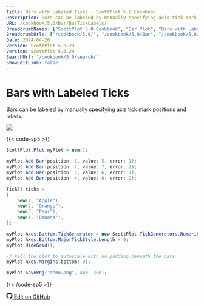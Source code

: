 ```yaml
---
Title: Bars with Labeled Ticks - ScottPlot 5.0 Cookbook
Description: Bars can be labeled by manually specifying axis tick mark positions and labels.
URL: /cookbook/5.0/Bar/BarTickLabels/
BreadcrumbNames: ["ScottPlot 5.0 Cookbook", "Bar Plot", "Bars with Labeled Ticks"]
BreadcrumbUrls: ["/cookbook/5.0/", "/cookbook/5.0/Bar", "/cookbook/5.0/Bar/BarTickLabels"]
Date: 2024-04-26
Version: ScottPlot 5.0.29
Version: ScottPlot 5.0.29
SearchUrl: "/cookbook/5.0/search/"
ShowEditLink: false
---
```


# Bars with Labeled Ticks


Bars can be labeled by manually specifying axis tick mark positions and labels.

[![](/cookbook/5.0/images/BarTickLabels.png?240426090552)](/cookbook/5.0/images/BarTickLabels.png?240426090552)

{{< code-sp5 >}}

```cs
ScottPlot.Plot myPlot = new();

myPlot.Add.Bar(position: 1, value: 5, error: 1);
myPlot.Add.Bar(position: 2, value: 7, error: 2);
myPlot.Add.Bar(position: 3, value: 6, error: 1);
myPlot.Add.Bar(position: 4, value: 8, error: 2);

Tick[] ticks =
{
    new(1, "Apple"),
    new(2, "Orange"),
    new(3, "Pear"),
    new(4, "Banana"),
};

myPlot.Axes.Bottom.TickGenerator = new ScottPlot.TickGenerators.NumericManual(ticks);
myPlot.Axes.Bottom.MajorTickStyle.Length = 0;
myPlot.HideGrid();

// tell the plot to autoscale with no padding beneath the bars
myPlot.Axes.Margins(bottom: 0);

myPlot.SavePng("demo.png", 400, 300);

```

{{< /code-sp5 >}}

<a href='https://github.com/ScottPlot/ScottPlot/blob/main/src/ScottPlot5/ScottPlot5%20Cookbook/Recipes/PlotTypes/Bar.cs'><svg xmlns="http://www.w3.org/2000/svg" width="16" height="16" fill="currentColor" class="mb-1 bi bi-github" viewBox="0 0 16 16">
  <path d="M8 0C3.58 0 0 3.58 0 8c0 3.54 2.29 6.53 5.47 7.59.4.07.55-.17.55-.38 0-.19-.01-.82-.01-1.49-2.01.37-2.53-.49-2.69-.94-.09-.23-.48-.94-.82-1.13-.28-.15-.68-.52-.01-.53.63-.01 1.08.58 1.23.82.72 1.21 1.87.87 2.33.66.07-.52.28-.87.51-1.07-1.78-.2-3.64-.89-3.64-3.95 0-.87.31-1.59.82-2.15-.08-.2-.36-1.02.08-2.12 0 0 .67-.21 2.2.82.64-.18 1.32-.27 2-.27s1.36.09 2 .27c1.53-1.04 2.2-.82 2.2-.82.44 1.1.16 1.92.08 2.12.51.56.82 1.27.82 2.15 0 3.07-1.87 3.75-3.65 3.95.29.25.54.73.54 1.48 0 1.07-.01 1.93-.01 2.2 0 .21.15.46.55.38A8.01 8.01 0 0 0 16 8c0-4.42-3.58-8-8-8"/>
</svg> Edit on GitHub</a>

